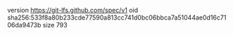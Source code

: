 version https://git-lfs.github.com/spec/v1
oid sha256:533f8a80b233cde77590a813cc741d0bc06bbca7a51044ae0d16c7106da9473b
size 793
